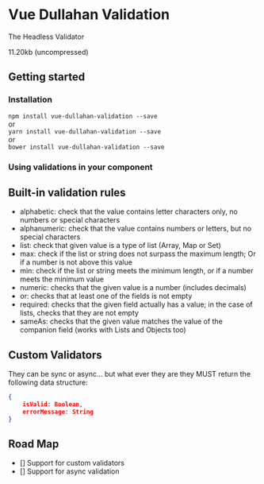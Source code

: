 # Vue Dullahan Validation
The Headless Validator  

11.20kb (uncompressed)

## Getting started

### Installation

```npm install vue-dullahan-validation --save ```  
or  
```yarn install vue-dullahan-validation --save ```  
or  
```bower install vue-dullahan-validation --save ```  


### Using validations in your component


## Built-in validation rules

* alphabetic: check that the value contains letter characters only, no numbers or special characters    
* alphanumeric: check that the value contains numbers or letters, but no special characters    
* list: check that given value is a type of list (Array, Map or Set)  
* max: check if the list or string does not surpass the maximum length; Or if a number is not above this value  
* min: check if the list or string meets the minimum length, or if a number meets the minimum value  
* numeric: checks that the given value is a number (includes decimals)  
* or:  checks that at least one of the fields is not empty    
* required: checks that the given field actually has a value; in the case of lists, checks that they are not empty  
* sameAs: checks that the given value matches the value of the companion field (works with Lists and Objects too)  





## Custom Validators

They can be sync or async... but what ever they are they MUST return the following data structure:

```json
{
    isValid: Boolean,
    errorMessage: String
}
```

## Road Map

* [] Support for custom validators
* [] Support for async validation
